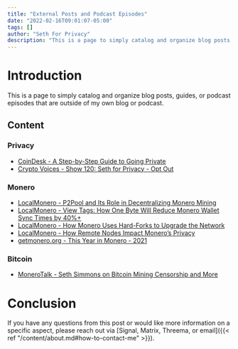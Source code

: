 ```yaml
---
title: "External Posts and Podcast Episodes"
date: "2022-02-16T09:01:07-05:00"
tags: []
author: "Seth For Privacy"
description: "This is a page to simply catalog and organize blog posts, guides, or podcast episodes that are outside of my own blog or podcast."
---
```


# Introduction

This is a page to simply catalog and organize blog posts, guides, or podcast episodes that are outside of my own blog or podcast.

## Content

### Privacy

- [CoinDesk - A Step-by-Step Guide to Going Private](https://www.coindesk.com/layer2/privacyweek/2022/01/27/a-step-by-step-guide-to-going-private/)
- [Crypto Voices - Show 120: Seth for Privacy - Opt Out](https://soundcloud.com/cryptovoices/show-120-seth-for-privacy-opt-out)

### Monero

- [LocalMonero - P2Pool and Its Role in Decentralizing Monero Mining](https://localmonero.co/knowledge/p2pool-decentralizing-monero-mining)
- [LocalMonero - View Tags: How One Byte Will Reduce Monero Wallet Sync Times by 40%+](https://localmonero.co/knowledge/view-tags-reduce-monero-sync-time)
- [LocalMonero - How Monero Uses Hard-Forks to Upgrade the Network](https://localmonero.co/knowledge/network-upgrades)
- [LocalMonero - How Remote Nodes Impact Monero’s Privacy](https://localmonero.co/knowledge/remote-nodes-privacy)
- [getmonero.org - This Year in Monero - 2021](https://www.getmonero.org/2021/04/24/this-year-in-monero.html)

### Bitcoin

- [MoneroTalk - Seth Simmons on Bitcoin Mining Censorship and More](https://www.monerotalk.live/seth-simmons-on-bitcoin-mining-censorship-and-more)

# Conclusion

If you have any questions from this post or would like more information on a specific aspect, please reach out via [Signal, Matrix, Threema, or email]({{< ref "/content/about.md#how-to-contact-me" >}}).
